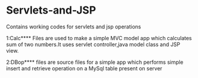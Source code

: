 # Servlets-and-JSP
Contains working codes for servlets and jsp operations

1:Calc**** Files are used to make a simple MVC model app which calculates sum of two numbers.It uses servlet controller,java model class and JSP view.

2:DBop**** files are source files for a simple app which performs simple insert and retrieve operation on a MySql table present on server

